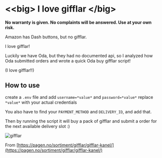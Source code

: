 # <\<big\> I love gifflar \</big\>
**No warranty is given. No complaints will be answered. Use at your own risk.**

Amazon has Dash buttons, but no gifflar.

I love gifflar!

Luckily we have Oda, but they had no documented api, so I analyzed how Oda submitted orders and wrote a quick Oda buy gifflar script!

(I love gifflar!!)

## How to use
create a `.env` file and add `username=*value*` and `password=*value*` replace `*value*` with your actual credentials

You also have to find your `PAYMENT_METHOD` and `DELIVERY_ID`, and add that.

Then by running the script it will buy a pack of gifflar and submit a order for the next available delivery slot :)


![gifflar](https://pagen.no/globalassets/nya-produkt-sidor/gifflar/gifflar-kanel-en-till.jpg)

From [https://pagen.no/sortiment/gifflar/gifflar-kanel/](https://pagen.no/sortiment/gifflar/gifflar-kanel/)
